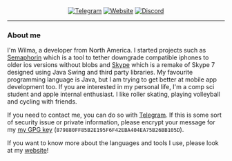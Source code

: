 <div align="center">
    <a href="https://t.me/wilm271"><img alt="Telegram" src="https://img.shields.io/badge/Telegram-2CA5E0?style=for-the-badge&logo=telegram&logoColor=white"></a>
    <a href="https://y08wilm.github.io"><img alt="Website" src="https://img.shields.io/badge/website-000000?style=for-the-badge&logo=google-chrome&logoColor=white"></a>
    <a href="https://discordapp.com/users/397570768193585152/"><img alt="Discord" src="https://img.shields.io/badge/Discord-5865F2?style=for-the-badge&logo=discord&logoColor=white"></a>
</div>

---

### About me

I'm Wilma, a developer from North America. I started projects such as [Semaphorin](https://github.com/y08wilm/Semaphorin) which is a tool to tether downgrade compatible iphones to older ios versions without blobs and [Skype](https://github.com/y08wilm/Skype) which is a remake of Skype 7 designed using Java Swing and third party libraries. My favourite programming language is Java, but I am trying to get better at mobile app development too. If you are interested in my personal life, I'm a comp sci student and apple internal enthusiast. I like roller skating, playing volleyball and cycling with friends.

If you need to contact me, you can do so with [Telegram](https://t.me/wilm271). If this is some sort of security issue or private information, please encrypt your message for my [my GPG key](https://keyserver.ubuntu.com/pks/lookup?search=879880FF85B2E195F6F42EBA404EA75B26BB105D&fingerprint=on&op=index) (`879880FF85B2E195F6F42EBA404EA75B26BB105D`).

If you want to know more about the languages and tools I use, please look at my [website](https://www.youtube.com/watch?v=dQw4w9WgXcQ&pp=ygUIcmlja3JvbGw%3D)!
